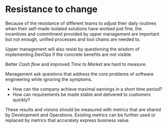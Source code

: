 # Resistance to change

Because of the resistance of different teams to adjust their daily routines when their self-made isolated solutions have worked just fine, the incentives and commitment provided by upper management are important but not enough, unified processes and tool chains are needed to.

Upper management will also resist by questioning the wisdom of implementing DevOps if the concrete benefits are not visible.

Better _Cash flow_ and improved _Time to Market_ are hard to measure.

Management ask questions that address the core problems of software engineering while ignoring the symptoms.

* How can the company achieve maximal earnings in a short time period?
* How can requirements be made stable and delivered to customers quickly?

These results and visions should be measured with metrics that are shared by Development and Operations. Existing metrics can be further used or replaced by metrics that accurately express business value.
